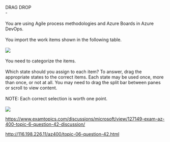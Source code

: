 DRAG DROP<br/> -<br/><br/>You are using Agile process methodologies and Azure Boards in Azure DevOps.<br/><br/>You import the work items shown in the following table.<br/><br/><img src="https://img.examtopics.com/az-400/image97.png"/><br/><br/>You need to categorize the items.<br/><br/>Which state should you assign to each item? To answer, drag the appropriate states to the correct items. Each state may be used once, more than once, or not at all. You may need to drag the split bar between panes or scroll to view content.<br/><br/>NOTE: Each correct selection is worth one point.<br/><br/><img src="https://img.examtopics.com/az-400/image98.png"/><p><a href="https://www.examtopics.com/discussions/microsoft/view/127149-exam-az-400-topic-6-question-42-discussion/">https://www.examtopics.com/discussions/microsoft/view/127149-exam-az-400-topic-6-question-42-discussion/</a></p><p><a href="http://116.198.226.11/az400/topic-06-question-42.html">http://116.198.226.11/az400/topic-06-question-42.html</a></p><script src="https://giscus.app/client.js"                    data-repo="azsamples/az204"                    data-repo-id="R_kgDOMRXzDQ"                    data-category="General"                    data-category-id="DIC_kwDOMRXzDc4Cgi27"                    data-mapping="pathname"                    data-strict="0"                    data-reactions-enabled="0"                    data-emit-metadata="0"                    data-input-position="bottom"                    data-theme="preferred_color_scheme"                    data-lang="en"                    crossorigin="anonymous"                    async>                    </script>